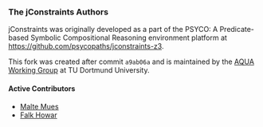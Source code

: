 ### The jConstraints Authors

jConstraints was originally developed as a part of the PSYCO: A Predicate-based Symbolic Compositional Reasoning
environment platform at https://github.com/psycopaths/jconstraints-z3.

This fork was created after commit `a9ab06a` and is maintained by the [AQUA Working Group](http://aqua.engineering/) at
TU Dortmund University.

#### Active Contributors

* [Malte Mues](mailto:mail.mues@gmail.com)
* [Falk Howar](mailto:falk.howar@tu-dortmund.de)
